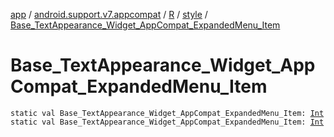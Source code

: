 [app](../../../index.md) / [android.support.v7.appcompat](../../index.md) / [R](../index.md) / [style](index.md) / [Base_TextAppearance_Widget_AppCompat_ExpandedMenu_Item](.)

# Base_TextAppearance_Widget_AppCompat_ExpandedMenu_Item

`static val Base_TextAppearance_Widget_AppCompat_ExpandedMenu_Item: `[`Int`](https://kotlinlang.org/api/latest/jvm/stdlib/kotlin/-int/index.html)
`static val Base_TextAppearance_Widget_AppCompat_ExpandedMenu_Item: `[`Int`](https://kotlinlang.org/api/latest/jvm/stdlib/kotlin/-int/index.html)
